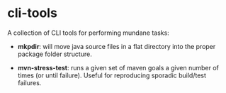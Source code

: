 cli-tools
=========

A collection of CLI tools for performing mundane tasks:

* **mkpdir**: will move java source files in a flat directory into the proper package folder structure.

* **mvn-stress-test**: runs a given set of maven goals a given number of times (or until failure). Useful for reproducing sporadic build/test failures.
